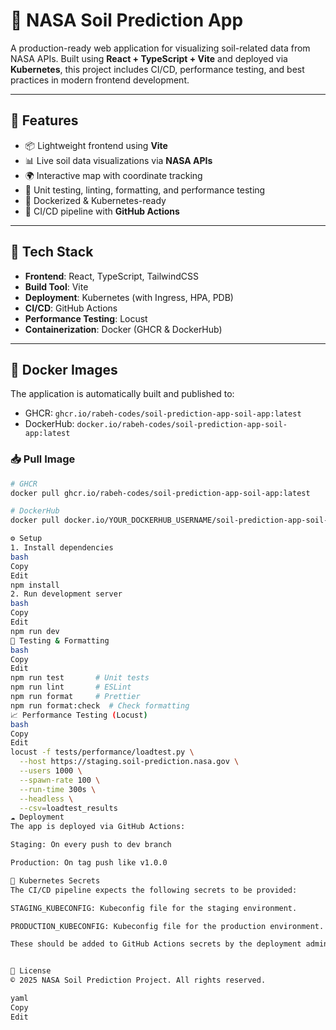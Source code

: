 # 🌱 NASA Soil Prediction App

A production-ready web application for visualizing soil-related data from NASA APIs. Built using **React + TypeScript + Vite** and deployed via **Kubernetes**, this project includes CI/CD, performance testing, and best practices in modern frontend development.

---

## 🚀 Features

- 📦 Lightweight frontend using **Vite**
- 📊 Live soil data visualizations via **NASA APIs**
- 🌍 Interactive map with coordinate tracking
- 🧪 Unit testing, linting, formatting, and performance testing
- 🐳 Dockerized & Kubernetes-ready
- 🔁 CI/CD pipeline with **GitHub Actions**

---

## 🧰 Tech Stack

- **Frontend**: React, TypeScript, TailwindCSS
- **Build Tool**: Vite
- **Deployment**: Kubernetes (with Ingress, HPA, PDB)
- **CI/CD**: GitHub Actions
- **Performance Testing**: Locust
- **Containerization**: Docker (GHCR & DockerHub)

---

## 🐳 Docker Images

The application is automatically built and published to:

- GHCR: `ghcr.io/rabeh-codes/soil-prediction-app-soil-app:latest`
- DockerHub: `docker.io/rabeh-codes/soil-prediction-app-soil-app:latest`

### 📥 Pull Image

```bash
# GHCR
docker pull ghcr.io/rabeh-codes/soil-prediction-app-soil-app:latest

# DockerHub
docker pull docker.io/YOUR_DOCKERHUB_USERNAME/soil-prediction-app-soil-app:latest

⚙️ Setup
1. Install dependencies
bash
Copy
Edit
npm install
2. Run development server
bash
Copy
Edit
npm run dev
🧪 Testing & Formatting
bash
Copy
Edit
npm run test       # Unit tests
npm run lint       # ESLint
npm run format     # Prettier
npm run format:check  # Check formatting
📈 Performance Testing (Locust)
bash
Copy
Edit
locust -f tests/performance/loadtest.py \
  --host https://staging.soil-prediction.nasa.gov \
  --users 1000 \
  --spawn-rate 100 \
  --run-time 300s \
  --headless \
  --csv=loadtest_results
☁️ Deployment
The app is deployed via GitHub Actions:

Staging: On every push to dev branch

Production: On tag push like v1.0.0

🔐 Kubernetes Secrets
The CI/CD pipeline expects the following secrets to be provided:

STAGING_KUBECONFIG: Kubeconfig file for the staging environment.

PRODUCTION_KUBECONFIG: Kubeconfig file for the production environment.

These should be added to GitHub Actions secrets by the deployment administrator.


📄 License
© 2025 NASA Soil Prediction Project. All rights reserved.

yaml
Copy
Edit
